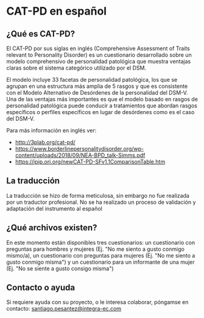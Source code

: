 # CAT-PD en español
## ¿Qué es CAT-PD?

El CAT-PD por sus siglas en inglés (Comprehensive Assessment of Traits relevant to Personality Disorder) es un cuestionario desarrollado sobre un modelo comprehensivo de personalidad patológica que muestra ventajas claras sobre el sistema categórico utilizado por el DSM.

El modelo incluye 33 facetas de personalidad patológica, los que se agrupan en una estructura más amplia de 5 rasgos y que es consistente con el Modelo Alternativo de Desórdenes de la personalidad del DSM-V. Una de las ventajas más importantes es que el modelo basado en rasgos de personalidad patológica puede conducir a tratamientos que abordan rasgos específicos o perfiles específicos en lugar de desórdenes como es el caso del DSM-V. 

Para más información en inglés ver:
- http://3plab.org/cat-pd/
- https://www.borderlinepersonalitydisorder.org/wp-content/uploads/2018/09/NEA-BPD_talk-Simms.pdf
- https://ipip.ori.org/newCAT-PD-SFv1.1ComparisonTable.htm


## La traducción
La traducción se hizo de forma meticulosa, sin embargo no fue realizada por un traductor profesional.
No se ha realizado un proceso de validación y adaptación del instrumento al español

## ¿Qué archivos existen?
En este momento están disponibles tres cuestionarios: un cuestionario con preguntas para hombres y mujeres (Ej. "No me siento a gusto conmigo mismo/a), un cuestionario con preguntas para mujeres (Ej. "No me siento a gusto conmigo misma") y un cuestionario para un informante de una mujer (Ej. "No se siente a gusto consigo misma")

## Contacto o ayuda
Si requiere ayuda con su proyecto, o le interesa colaborar, póngamse en contacto: santiago.pesantez@integra-ec.com
